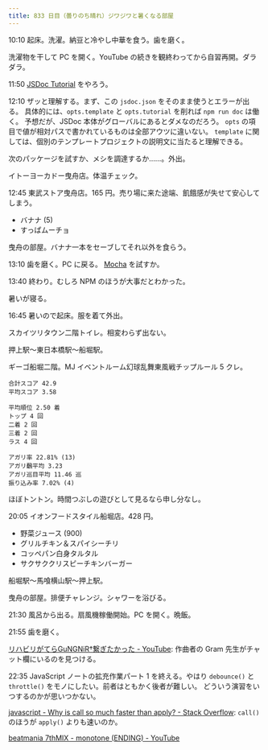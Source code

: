 ```yaml
---
title: 833 日目（曇りのち晴れ）ジワジワと暑くなる部屋
---
```


10:10 起床。洗濯。納豆と冷やし中華を食う。歯を磨く。

洗濯物を干して PC を開く。YouTube の続きを観終わってから自習再開。ダラダラ。

11:50 [JSDoc Tutorial](https://learning-zone.github.io/jsdoc-tutorial/) をやろう。

12:10 ザッと理解する。まず、この `jsdoc.json` をそのまま使うとエラーが出る。
具体的には、`opts.template` と `opts.tutorial` を削れば `npm run doc` は働く。
予想だが、JSDoc 本体がグローバルにあるとダメなのだろう。
`opts` の項目で値が相対パスで書かれているものは全部アウツに違いない。
`template` に関しては、個別のテンプレートプロジェクトの説明文に当たると理解できる。

次のパッケージを試すか、メシを調達するか……。外出。

イトーヨーカドー曳舟店。体温チェック。

12:45 東武ストア曳舟店。165 円。売り場に来た途端、飢餓感が失せて安心してしまう。

* バナナ (5)
* すっぱムーチョ

曳舟の部屋。バナナ一本をセーブしてそれ以外を食らう。

13:10 歯を磨く。PC に戻る。
[Mocha](https://mochajs.org/) を試すか。

13:40 終わり。むしろ NPM のほうが大事だとわかった。

暑いが寝る。

16:45 暑いので起床。服を着て外出。

スカイツリタウン二階トイレ。相変わらず出ない。

押上駅～東日本橋駅～船堀駅。

ギーゴ船堀二階。MJ イベントルーム幻球乱舞東風戦チップルール 5 クレ。

```text
合計スコア 42.9
平均スコア 3.58

平均順位 2.50 着
トップ 4 回
二着 2 回
三着 2 回
ラス 4 回

アガリ率 22.81% (13)
アガリ飜平均 3.23
アガリ巡目平均 11.46 巡
振り込み率 7.02% (4)
```

ほぼトントン。時間つぶしの遊びとして見るなら申し分なし。

20:05 イオンフードスタイル船堀店。428 円。

* 野菜ジュース (900)
* グリルチキン＆スパイシーチリ
* コッペパン白身タルタル
* サクサククリスピーチキンバーガー

船堀駅～馬喰横山駅～押上駅。

曳舟の部屋。排便チャレンジ。シャワーを浴びる。

21:30 風呂から出る。扇風機稼働開始。PC を開く。晩飯。

21:55 歯を磨く。

[リハビリがてらGuNGNiR†繋ぎたかった - YouTube](https://www.youtube.com/watch?v=P1OUNO_WKls):
作曲者の Gram 先生がチャット欄にいるのを見つける。

22:35 JavaScript ノートの拡充作業パート 1 を終える。やはり
`debounce()` と `throttle()` をモノにしたい。前者はともかく後者が難しい。
どういう演習をいつするのかが思いつかない。

[javascript - Why is call so much faster than apply? - Stack Overflow](https://stackoverflow.com/questions/23769556/why-is-call-so-much-faster-than-apply):
`call()` のほうが `apply()` よりも速いのか。

[beatmania 7thMIX - monotone (ENDING) - YouTube](https://www.youtube.com/watch?v=Y6uU_5vXjBA)

